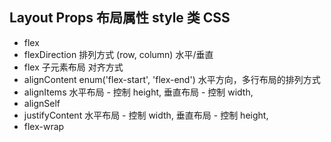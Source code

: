 ## Layout Props 布局属性 style 类 CSS
- flex
- flexDirection 排列方式 (row, column) 水平/垂直
- flex 子元素布局 对齐方式
- alignContent enum('flex-start', 'flex-end') 水平方向，多行布局的排列方式
- alignItems 水平布局 - 控制 height, 垂直布局 - 控制 width,
- alignSelf
- justifyContent 水平布局 - 控制  width, 垂直布局 - 控制 height,
- flex-wrap

